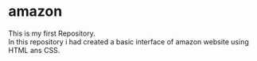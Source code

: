 # amazon
This is my first Repository.
<br>
In this repository i had created a basic interface of amazon website using HTML ans CSS.
